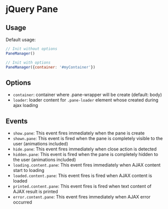 # jQuery Pane

## Usage

Default usage:
```javascript
// Init without options
PaneManager()

// Init with options
PaneManager({container: '#myContainer'})
```

## Options

- `container`: container where .pane-wrapper will be create (default: body)
- `loader`: loader content for `.pane-loader` element whose created during ajax loading

## Events

- `show.pane`: This event fires immediately when the pane is create
- `shown.pane`: This event is fired when the pane is completely visible to the user (animations included)
- `hide.pane`: This event fires immediately when close action is detected 
- `hidden.pane`: This event is fired when the pane is completely hidden to the user (animations included)
- `loading.content.pane`: This event fires immediately when AJAX content start to loading
- `loaded.content.pane`: This event fires is fired when AJAX content is loaded
- `printed.content.pane`: This event fires is fired when text content of AJAX result is printed
- `error.content.pane`: This event fires immediately when AJAX error occurred
